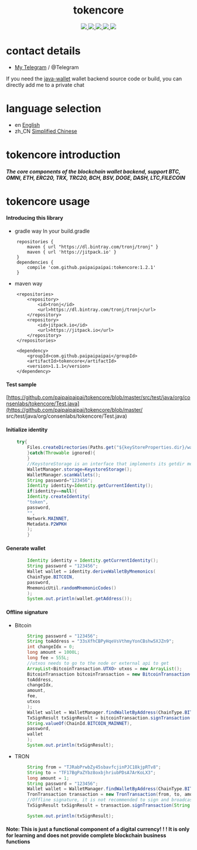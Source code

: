 <h1 align="center">
  tokencore
</h1>
<p align="center">

  <a href="https://travis-ci.org/paipaipaipai/tokencore">
    <img src="https://travis-ci.org/paipaipaipai/tokencore.svg?branch=master">
  </a>

  <a href="https://github.com/paipaipaipai/tokencore/issues">
    <img src="https://img.shields.io/github/issues/paipaipaipai/tokencore.svg">
  </a>

  <a href="https://github.com/paipaipaipai/tokencore/pulls">
    <img src="https://img.shields.io/github/issues-pr/paipaipaipai/tokencore.svg">
  </a>

  <a href="https://github.com/paipaipaipai/tokencore/graphs/contributors">
    <img src="https://img.shields.io/github/contributors/paipaipaipai/tokencore.svg">
  </a>

  <a href="LICENSE">
    <img src="https://img.shields.io/github/license/paipaipaipai/tokencore.svg">
  </a>
  
</p>

# contact details

- [My Telegram](https://t.me/pai_tokencore) / @Telegram
  
If you need the [java-wallet](https://github.com/paipaipaipai/java-wallet) wallet backend source code or build, you can directly add me to a private chat

# language selection

- en [English](README_en.md)
- zh_CN [Simplified Chinese](README.md)

# tokencore introduction

##### The core components of the blockchain wallet backend, support BTC, OMNI, ETH, ERC20, TRX, TRC20, BCH, BSV, DOGE, DASH, LTC,FILECOIN

# tokencore usage


#### Introducing this library
- gradle way
In your build.gradle
```
    repositories {
        maven { url "https://dl.bintray.com/tronj/tronj" }
        maven { url 'https://jitpack.io' }
    }
    dependencies {
        compile 'com.github.paipaipaipai:tokencore:1.2.1'
    }
```

- maven way
```
	<repositories>
		<repository>
		    <id>tronj</id>
		    <url>https://dl.bintray.com/tronj/tronj</url>
		</repository>
		<repository>
		    <id>jitpack.io</id>
		    <url>https://jitpack.io</url>
		</repository>
	</repositories>
	
	<dependency>
	    <groupId>com.github.paipaipaipai</groupId>
	    <artifactId>tokencore</artifactId>
	    <version>1.1.1</version>
	</dependency>
```
#### Test sample
[https://github.com/paipaipaipai/tokencore/blob/master/src/test/java/org/consenlabs/tokencore/Test.java](https://github.com/paipaipaipai/tokencore/blob/master/ src/test/java/org/consenlabs/tokencore/Test.java)
#### Initialize identity

```java
    try{
        Files.createDirectories(Paths.get("${keyStoreProperties.dir}/wallets"))
        }catch(Throwable ignored){
        }
        //KeystoreStorage is an interface that implements its getdir method
        WalletManager.storage=KeystoreStorage();
        WalletManager.scanWallets();
        String password="123456";
        Identity identity=Identity.getCurrentIdentity();
        if(identity==null){
        Identity.createIdentity(
        "token",
        password,
        "",
        Network.MAINNET,
        Metadata.P2WPKH
        );
        }
```

#### Generate wallet

```java
        Identity identity = Identity.getCurrentIdentity();
        String password = "123456";
        Wallet wallet = identity.deriveWalletByMnemonics(
        ChainType.BITCOIN,
        password,
        MnemonicUtil.randomMnemonicCodes()
        );
        System.out.println(wallet.getAddress());

```

#### Offline signature

- Bitcoin

```java
        String password = "123456";
        String toAddress = "33sXfhCBPyHqeVsVthmyYonCBshw5XJZn9";
        int changeIdx = 0;
        long amount = 1000L;
        long fee = 555L;
        //utxos needs to go to the node or external api to get
        ArrayList<BitcoinTransaction.UTXO> utxos = new ArrayList();
        BitcoinTransaction bitcoinTransaction = new BitcoinTransaction(
        toAddress,
        changeIdx,
        amount,
        fee,
        utxos
        );
        Wallet wallet = WalletManager.findWalletByAddress(ChainType.BITCOIN, "33sXfhCBPyHqeVsVthmyYonCBshw5XJZn9");
        TxSignResult txSignResult = bitcoinTransaction.signTransaction(
        String.valueOf(ChainId.BITCOIN_MAINNET),
        password,
        wallet
        );
        System.out.println(txSignResult);
```

- TRON

```java
        String from = "TJRabPrwbZy45sbavfcjinPJC18kjpRTv8";
        String to = "TF17BgPaZYbz8oxbjhriubPDsA7ArKoLX3";
        long amount = 1;
        String password = "123456";
        Wallet wallet = WalletManager.findWalletByAddress(ChainType.BITCOIN, "TJRabPrwbZy45sbavfcjinPJC18kjpRTv8");
        TronTransaction transaction = new TronTransaction(from, to, amount);
        //Offline signature, it is not recommended to sign and broadcast together
        TxSignResult txSignResult = transaction.signTransaction(String.valueOf(ChainId.BITCOIN_MAINNET), password, wallet);

        System.out.println(txSignResult);
```

#### Note: This is just a functional component of a digital currency! ! ! It is only for learning and does not provide complete blockchain business functions